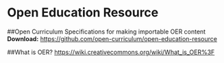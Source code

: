 # Open Education Resource

##Open Curriculum Specifications for making importable OER content
**Download:** https://github.com/open-curriculum/open-education-resource

##What is OER?
https://wiki.creativecommons.org/wiki/What_is_OER%3F
